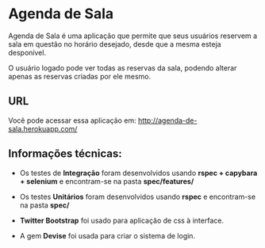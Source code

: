# Agenda de Sala

Agenda de Sala é uma aplicação que permite que seus usuários reservem a sala em questão no horário desejado, desde que a mesma esteja desponível.

O usuário logado pode ver todas as reservas da sala, podendo alterar apenas as reservas criadas por ele mesmo.

## URL

Você pode acessar essa aplicação em: http://agenda-de-sala.herokuapp.com/


## Informações técnicas:

- Os testes de **Integração** foram desenvolvidos usando **rspec + capybara + selenium** e encontram-se na pasta **spec/features/**

- Os testes **Unitários** foram desenvolvidos usando **rspec** e encontram-se na pasta **spec/**

- **Twitter Bootstrap** foi usado para aplicação de css à interface.

- A gem **Devise** foi usada para criar o sistema de login.

